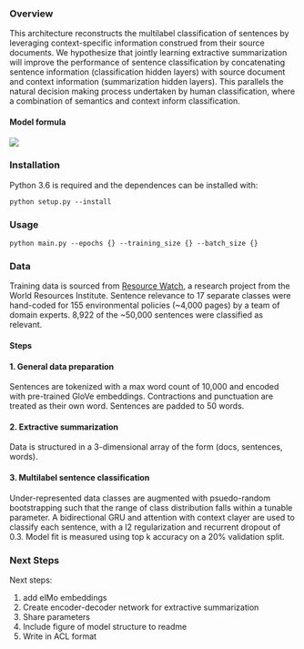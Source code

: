 ### Overview

This architecture reconstructs the multilabel classification of sentences by leveraging context-specific information construed from their source documents. We hypothesize that jointly learning extractive summarization will improve the performance of sentence classification by concatenating sentence information (classification hidden layers) with source document and context information (summarization hidden layers). This parallels the natural decision making process undertaken by human classification, where a combination of semantics and context inform classification. 

#### Model formula

![](https://raw.githubusercontent.com/JohnMBrandt/text-classification/master/model-formula.png)

### Installation  
Python 3.6 is required and the dependences can be installed with:

 ```
 python setup.py --install
 ```
### Usage

```
python main.py --epochs {} --training_size {} --batch_size {}
```

### Data
Training data is sourced from [Resource Watch](https://www.climatewatchdata.org/), a research project from the World Resources Institute. Sentence relevance to 17 separate classes were hand-coded for 155 environmental policies (~4,000 pages) by a team of domain experts. 8,922 of the ~50,000 sentences were classified as relevant. 

#### Steps

#### 1. General data preparation
Sentences are tokenized with a max word count of 10,000 and encoded with pre-trained GloVe embeddings. Contractions and punctuation are treated as their own word. Sentences are padded to 50 words.

#### 2. Extractive summarization
Data is structured in a 3-dimensional array of the form (docs, sentences, words). 

#### 3. Multilabel sentence classification
Under-represented data classes are augmented with psuedo-random bootstrapping such that the range of class distribution falls within a tunable parameter. A bidirectional GRU and attention with context clayer are used to classify each sentence, with a l2 regularization and recurrent dropout of 0.3. Model fit is measured using top k accuracy on a 20% validation split.

### Next Steps
Next steps:
  1) add elMo embeddings
  2) Create encoder-decoder network for extractive summarization
  3) Share parameters
  4) Include figure of model structure to readme
  5) Write in ACL format
  

